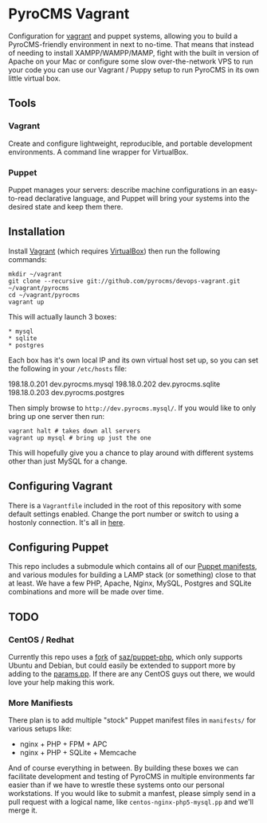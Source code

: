 # PyroCMS Vagrant

Configuration for [vagrant](http://vagrantup.com/) and puppet systems, allowing you to build a PyroCMS-friendly environment in next to no-time. 
That means that instead of needing to install XAMPP/WAMPP/MAMP, fight with the built in version of Apache on your Mac or configure some slow 
over-the-network VPS to run your code you can use our Vagrant / Puppy setup to run PyroCMS in its own little virtual box.

## Tools

### Vagrant

Create and configure lightweight, reproducible, and portable development environments. A command line wrapper for VirtualBox.

### Puppet

Puppet manages your servers: describe machine configurations in an easy-to-read declarative language, and Puppet will bring your systems into the desired state and keep them there.

## Installation

Install [Vagrant](http://vagrantup.com/v1/docs/getting-started/index.html) (which requires [VirtualBox](https://www.virtualbox.org/wiki/Downloads)) then run the following commands:

	mkdir ~/vagrant
	git clone --recursive git://github.com/pyrocms/devops-vagrant.git ~/vagrant/pyrocms
	cd ~/vagrant/pyrocms
	vagrant up

This will actually launch 3 boxes:

	* mysql
	* sqlite
	* postgres

Each box has it's own local IP and its own virtual host set up, so you can set the following in your `/etc/hosts` file:

198.18.0.201 dev.pyrocms.mysql
198.18.0.202 dev.pyrocms.sqlite
198.18.0.203 dev.pyrocms.postgres

Then simply browse to `http://dev.pyrocms.mysql/`. If you would like to only bring up one server then run:

	vagrant halt # takes down all servers
	vagrant up mysql # bring up just the one

This will hopefully give you a chance to play around with different systems other than just MySQL for a change.

## Configuring Vagrant

There is a `Vagrantfile` included in the root of this repository with some default settings enabled. Change the port number or switch to 
using a hostonly connection. It's all in [here](https://github.com/pyrocms/vagrant/blob/master/Vagrantfile).

## Configuring Puppet

This repo includes a submodule which contains all of our [Puppet manifests](https://github.com/pyrocms/devops-puppet), and various 
modules for building a LAMP stack (or something) close to that at least. We have a few PHP, Apache, Nginx, MySQL, Postgres and SQLite combinations and more will be made over time.

## TODO

### CentOS / Redhat

Currently this repo uses a [fork](fork) of [saz/puppet-php](fork), which 
only supports Ubuntu and Debian, but could easily be extended to support more by adding to the [params.pp](params). If there are any CentOS guys out there, we would love your help making this work.

  [fork]: https://github.com/philsturgeon/puppet-php
  [saz]: https://github.com/saz/puppet-php
  [params]: https://github.com/philsturgeon/puppet-php/blob/master/manifests/params.pp

### More Manifiests

There plan is to add multiple "stock" Puppet manifest files in `manifests/` for various setups like:

* nginx + PHP + FPM + APC
* nginx + PHP + SQLite + Memcache

And of course everything in between. By building these boxes we can facilitate development and testing of PyroCMS in multiple environments 
far easier than if we have to wrestle these systems onto our personal workstations. If you would like to submit a manfest, please simply send in a pull request with a logical name, like `centos-nginx-php5-mysql.pp` and we'll merge it.